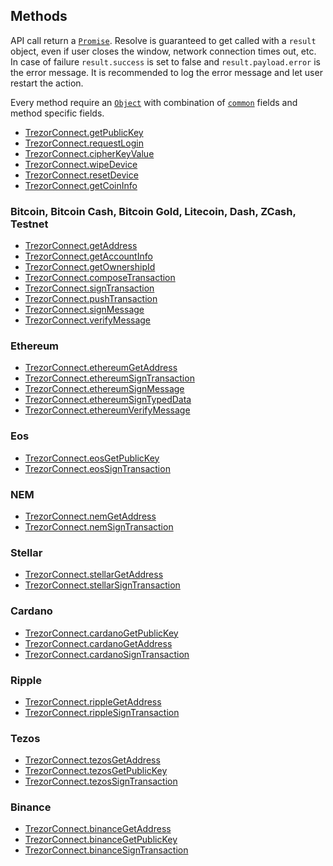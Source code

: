 ## Methods

API call return a [`Promise`](https://developer.mozilla.org/en-US/docs/Web/JavaScript/Reference/Global_Objects/Promise). Resolve is guaranteed to get called
with a `result` object, even if user closes the window, network connection times
out, etc. In case of failure `result.success` is set to false and `result.payload.error` is
the error message. It is recommended to log the error message and let user
restart the action.

Every method require an [`Object`](https://developer.mozilla.org/en-US/docs/Web/JavaScript/Reference/Global_Objects/Object) with combination of [`common`](methods/commonParams.md) fields and method specific fields.

-   [TrezorConnect.getPublicKey](methods/getPublicKey.md)
-   [TrezorConnect.requestLogin](methods/requestLogin.md)
-   [TrezorConnect.cipherKeyValue](methods/cipherKeyValue.md)
-   [TrezorConnect.wipeDevice](methods/wipeDevice.md)
-   [TrezorConnect.resetDevice](methods/resetDevice.md)
-   [TrezorConnect.getCoinInfo](methods/getCoinInfo.md)

### Bitcoin, Bitcoin Cash, Bitcoin Gold, Litecoin, Dash, ZCash, Testnet

-   [TrezorConnect.getAddress](methods/getAddress.md)
-   [TrezorConnect.getAccountInfo](methods/getAccountInfo.md)
-   [TrezorConnect.getOwnershipId](methods/getOwnershipId.md)
-   [TrezorConnect.composeTransaction](methods/composeTransaction.md)
-   [TrezorConnect.signTransaction](methods/signTransaction.md)
-   [TrezorConnect.pushTransaction](methods/pushTransaction.md)
-   [TrezorConnect.signMessage](methods/signMessage.md)
-   [TrezorConnect.verifyMessage](methods/verifyMessage.md)

### Ethereum

-   [TrezorConnect.ethereumGetAddress](methods/ethereumGetAddress.md)
-   [TrezorConnect.ethereumSignTransaction](methods/ethereumSignTransaction.md)
-   [TrezorConnect.ethereumSignMessage](methods/ethereumSignMessage.md)
-   [TrezorConnect.ethereumSignTypedData](methods/ethereumSignTypedData.md)
-   [TrezorConnect.ethereumVerifyMessage](methods/ethereumVerifyMessage.md)

### Eos

-   [TrezorConnect.eosGetPublicKey](methods/eosGetPublicKey.md)
-   [TrezorConnect.eosSignTransaction](methods/eosSignTransaction.md)

### NEM

-   [TrezorConnect.nemGetAddress](methods/nemGetAddress.md)
-   [TrezorConnect.nemSignTransaction](methods/nemSignTransaction.md)

### Stellar

-   [TrezorConnect.stellarGetAddress](methods/stellarGetAddress.md)
-   [TrezorConnect.stellarSignTransaction](methods/stellarSignTransaction.md)

### Cardano

-   [TrezorConnect.cardanoGetPublicKey](methods/cardanoGetPublicKey.md)
-   [TrezorConnect.cardanoGetAddress](methods/cardanoGetAddress.md)
-   [TrezorConnect.cardanoSignTransaction](methods/cardanoSignTransaction.md)

### Ripple

-   [TrezorConnect.rippleGetAddress](methods/rippleGetAddress.md)
-   [TrezorConnect.rippleSignTransaction](methods/rippleSignTransaction.md)

### Tezos

-   [TrezorConnect.tezosGetAddress](methods/tezosGetAddress.md)
-   [TrezorConnect.tezosGetPublicKey](methods/tezosGetPublicKey.md)
-   [TrezorConnect.tezosSignTransaction](methods/tezosSignTransaction.md)

### Binance

-   [TrezorConnect.binanceGetAddress](methods/binanceGetAddress.md)
-   [TrezorConnect.binanceGetPublicKey](methods/binanceGetPublicKey.md)
-   [TrezorConnect.binanceSignTransaction](methods/binanceSignTransaction.md)

